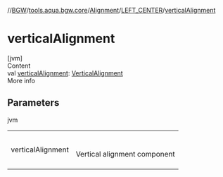 //[BGW](../../../../index.md)/[tools.aqua.bgw.core](../../index.md)/[Alignment](../index.md)/[LEFT_CENTER](index.md)/[verticalAlignment](vertical-alignment.md)



# verticalAlignment  
[jvm]  
Content  
val [verticalAlignment](vertical-alignment.md): [VerticalAlignment](../../-vertical-alignment/index.md)  
More info  


## Parameters  
  
jvm  
  
| | |
|---|---|
| <a name="tools.aqua.bgw.core/Alignment.LEFT_CENTER/verticalAlignment/#/PointingToDeclaration/"></a>verticalAlignment| <a name="tools.aqua.bgw.core/Alignment.LEFT_CENTER/verticalAlignment/#/PointingToDeclaration/"></a><br><br>Vertical alignment component<br><br>|
  
  



